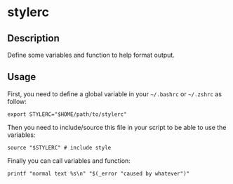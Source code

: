 # stylerc

## Description

Define some variables and function to help format output.

## Usage

First, you need to define a global variable in your `~/.bashrc` or `~/.zshrc` as follow:

    export STYLERC="$HOME/path/to/stylerc"

Then you need to include/source this file in your script to be able to use the variables:

    source "$STYLERC" # include style

Finally you can call variables and function:

    printf "normal text %s\n" "$(_error "caused by whatever")"